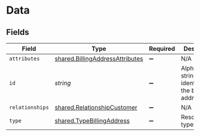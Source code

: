 # Data


## Fields

| Field                                                                              | Type                                                                               | Required                                                                           | Description                                                                        | Example                                                                            |
| ---------------------------------------------------------------------------------- | ---------------------------------------------------------------------------------- | ---------------------------------------------------------------------------------- | ---------------------------------------------------------------------------------- | ---------------------------------------------------------------------------------- |
| `attributes`                                                                       | [shared.BillingAddressAttributes](../../models/shared/billingaddressattributes.md) | :heavy_minus_sign:                                                                 | N/A                                                                                |                                                                                    |
| `id`                                                                               | *string*                                                                           | :heavy_minus_sign:                                                                 | Alphanumeric string identifying the billing address.                               | 3DTWpamEUGISvrUiDWkesQ                                                             |
| `relationships`                                                                    | [shared.RelationshipCustomer](../../models/shared/relationshipcustomer.md)         | :heavy_minus_sign:                                                                 | N/A                                                                                |                                                                                    |
| `type`                                                                             | [shared.TypeBillingAddress](../../models/shared/typebillingaddress.md)             | :heavy_minus_sign:                                                                 | Resource type                                                                      |                                                                                    |